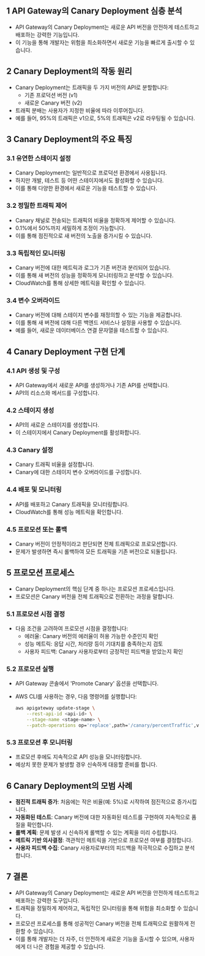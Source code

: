 ## 1 API Gateway의 Canary Deployment 심층 분석

- API Gateway의 Canary Deployment는 새로운 API 버전을 안전하게 테스트하고 배포하는 강력한 기능입니다.
- 이 기능을 통해 개발자는 위험을 최소화하면서 새로운 기능을 빠르게 출시할 수 있습니다.



## 2 Canary Deployment의 작동 원리

- Canary Deployment는 트래픽을 두 가지 버전의 API로 분할합니다:
	- 기존 프로덕션 버전 (v1)
	- 새로운 Canary 버전 (v2)
- 트래픽 분배는 사용자가 지정한 비율에 따라 이루어집니다.
- 예를 들어, 95%의 트래픽은 v1으로, 5%의 트래픽은 v2로 라우팅될 수 있습니다.



## 3 Canary Deployment의 주요 특징

### 3.1 유연한 스테이지 설정

- Canary Deployment는 일반적으로 프로덕션 환경에서 사용됩니다.
- 하지만 개발, 테스트 등 어떤 스테이지에서도 활성화할 수 있습니다.
- 이를 통해 다양한 환경에서 새로운 기능을 테스트할 수 있습니다.



### 3.2 정밀한 트래픽 제어

- Canary 채널로 전송되는 트래픽의 비율을 정확하게 제어할 수 있습니다.
- 0.1%에서 50%까지 세밀하게 조정이 가능합니다.
- 이를 통해 점진적으로 새 버전의 노출을 증가시킬 수 있습니다.



### 3.3 독립적인 모니터링

- Canary 버전에 대한 메트릭과 로그가 기존 버전과 분리되어 있습니다.
- 이를 통해 새 버전의 성능을 정확하게 모니터링하고 분석할 수 있습니다.
- CloudWatch를 통해 상세한 메트릭을 확인할 수 있습니다.



### 3.4 변수 오버라이드

- Canary 버전에 대해 스테이지 변수를 재정의할 수 있는 기능을 제공합니다.
- 이를 통해 새 버전에 대해 다른 백엔드 서비스나 설정을 사용할 수 있습니다.
- 예를 들어, 새로운 데이터베이스 연결 문자열을 테스트할 수 있습니다.



## 4 Canary Deployment 구현 단계

### 4.1 API 생성 및 구성

- API Gateway에서 새로운 API를 생성하거나 기존 API를 선택합니다.
- API의 리소스와 메서드를 구성합니다.



### 4.2 스테이지 생성

- API의 새로운 스테이지를 생성합니다.
- 이 스테이지에서 Canary Deployment를 활성화합니다.



### 4.3 Canary 설정

- Canary 트래픽 비율을 설정합니다.
- Canary에 대한 스테이지 변수 오버라이드를 구성합니다.



### 4.4 배포 및 모니터링

- API를 배포하고 Canary 트래픽을 모니터링합니다.
- CloudWatch를 통해 성능 메트릭을 확인합니다.



### 4.5 프로모션 또는 롤백

- Canary 버전이 안정적이라고 판단되면 전체 트래픽으로 프로모션합니다.
- 문제가 발생하면 즉시 롤백하여 모든 트래픽을 기존 버전으로 되돌립니다.



## 5 프로모션 프로세스

- Canary Deployment의 핵심 단계 중 하나는 프로모션 프로세스입니다.
- 프로모션은 Canary 버전을 전체 트래픽으로 전환하는 과정을 말합니다.



### 5.1 프로모션 시점 결정

- 다음 조건을 고려하여 프로모션 시점을 결정합니다:
  - 에러율: Canary 버전의 에러율이 허용 가능한 수준인지 확인
  - 성능 메트릭: 응답 시간, 처리량 등이 기대치를 충족하는지 검토
  - 사용자 피드백: Canary 사용자로부터 긍정적인 피드백을 받았는지 확인



### 5.2 프로모션 실행

- API Gateway 콘솔에서 'Promote Canary' 옵션을 선택합니다.
- AWS CLI를 사용하는 경우, 다음 명령어를 실행합니다:

    ```bash
    aws apigateway update-stage \
        --rest-api-id <api-id> \
        --stage-name <stage-name> \
        --patch-operations op='replace',path='/canary/percentTraffic',value='100'
    ```



### 5.3 프로모션 후 모니터링

- 프로모션 후에도 지속적으로 API 성능을 모니터링합니다.
- 예상치 못한 문제가 발생할 경우 신속하게 대응할 준비를 합니다.



## 6 Canary Deployment의 모범 사례

- **점진적 트래픽 증가**: 처음에는 작은 비율(예: 5%)로 시작하여 점진적으로 증가시킵니다.
- **자동화된 테스트**: Canary 버전에 대한 자동화된 테스트를 구현하여 지속적으로 품질을 확인합니다.
- **롤백 계획**: 문제 발생 시 신속하게 롤백할 수 있는 계획을 미리 수립합니다.
- **메트릭 기반 의사결정**: 객관적인 메트릭을 기반으로 프로모션 여부를 결정합니다.
- **사용자 피드백 수집**: Canary 사용자로부터의 피드백을 적극적으로 수집하고 분석합니다.



## 7 결론

- API Gateway의 Canary Deployment는 새로운 API 버전을 안전하게 테스트하고 배포하는 강력한 도구입니다.
- 트래픽을 정밀하게 제어하고, 독립적인 모니터링을 통해 위험을 최소화할 수 있습니다.
- 프로모션 프로세스를 통해 성공적인 Canary 버전을 전체 트래픽으로 원활하게 전환할 수 있습니다.
- 이를 통해 개발자는 더 자주, 더 안전하게 새로운 기능을 출시할 수 있으며, 사용자에게 더 나은 경험을 제공할 수 있습니다.